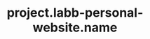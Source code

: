 ---
layout: project
unique-name: labb-website
title: project.labb-personal-website.name
description: project.labb-personal-website.desc
type: website
start-date: 2019-06-10 08:53:00
launch-date: 2020-03-06 18:00:00
last-update: site.time
status: active
needs-help: false
license-url: https://www.abbluiz.com/LICENSE.txt
license-opensource: true
license-freesoftware: false
license-hybrid: true
license-name: string.mit
founders: ["LABB"]
pinned: false
hidden: false
color1: white
color2: "#a14040"
website: https://www.abbluiz.com
github: https://github.com/abbluiz/abbluiz.com
mastodon:
---